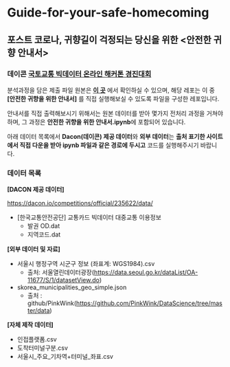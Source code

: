 # Guide-for-your-safe-homecoming
## 포스트 코로나, 귀향길이 걱정되는 당신을 위한 <안전한 귀향 안내서>

### 데이콘 **[국토교통 빅데이터 온라인 해커톤 경진대회](https://dacon.io/competitions/official/235622/overview/)**

분석과정을 담은 제출 파일 원본은 **[이 곳](https://dacon.io/competitions/official/235622/codeshare/1621?page=2&dtype=recent&ptype=pub)** 에서 확인하실 수 있으며, 해당 레포는 이 중  **[안전한 귀향을 위한 안내서]** 를 직접 실행해보실 수 있도록 파일을 구성한 레포입니다.

안내서를 직접 출력해보시기 위해서는 원본 데이터를 받아 몇가지 전처리 과정을 거쳐야 하며, 그 과정은 **안전한 귀향을 위한 안내서.ipynb**에 포함되어 있습니다.

아래 데이터 목록에서 **Dacon(데이콘) 제공 데이터**와 **외부 데이터**는 **출처 표기한 사이트에서 직접 다운을 받아 ipynb 파일과 같은 경로에 두시고** 코드를 실행해주시기 바랍니다.

### **데이터 목록**
**[DACON 제공 데이터]**

https://dacon.io/competitions/official/235622/data/
- [한국교통안전공단] 교통카드 빅데이터 대중교통 이용정보
    - 발권 OD.dat
    - 지역코드.dat

**[외부 데이터 및 자료]**
- 서울시 행정구역 시군구 정보 (좌표계: WGS1984).csv
    - 출처: 서울열린데이터광장(https://data.seoul.go.kr/dataList/OA-11677/S/1/datasetView.do) 
- skorea_municipalities_geo_simple.json
    - 출처 : github/PinkWink(https://github.com/PinkWink/DataScience/tree/master/data)

**[자체 제작 데이터]**
- 인접플랫폼.csv
- 도착터미널구분.csv
- 서울시_주요_기차역+터미널_좌표.csv
